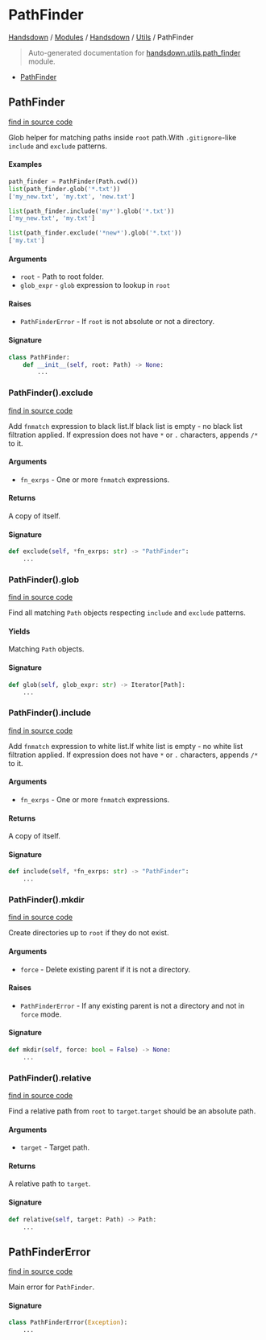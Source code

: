 # PathFinder

[Handsdown](../../README.md#-handsdown---python-documentation-generator) / [Modules](../../MODULES.md#modules) / [Handsdown](../index.md#handsdown) / [Utils](index.md#utils) / PathFinder

> Auto-generated documentation for [handsdown.utils.path_finder](https://github.com/vemel/handsdown/blob/main/handsdown/utils/path_finder.py) module.

- [PathFinder](#pathfinder)

## PathFinder

[find in source code](https://github.com/vemel/handsdown/blob/main/handsdown/utils/path_finder.py#L20)

Glob helper for matching paths inside `root` path.With `.gitignore`-like `include` and `exclude` patterns.

#### Examples

```python
path_finder = PathFinder(Path.cwd())
list(path_finder.glob('*.txt'))
['my_new.txt', 'my.txt', 'new.txt']

list(path_finder.include('my*').glob('*.txt'))
['my_new.txt', 'my.txt']

list(path_finder.exclude('*new*').glob('*.txt'))
['my.txt']
```

#### Arguments

- `root` - Path to root folder.
- `glob_expr` - `glob` expression to lookup in `root`

#### Raises

- `PathFinderError` - If `root` is not absolute or not a directory.

#### Signature

```python
class PathFinder:
    def __init__(self, root: Path) -> None:
        ...
```

### PathFinder().exclude

[find in source code](https://github.com/vemel/handsdown/blob/main/handsdown/utils/path_finder.py#L87)

Add `fnmatch` expression to black list.If black list is empty - no black list filtration applied.
If expression does not have `*` or `.` characters, appends `/*` to it.

#### Arguments

- `fn_exrps` - One or more `fnmatch` expressions.

#### Returns

A copy of itself.

#### Signature

```python
def exclude(self, *fn_exrps: str) -> "PathFinder":
    ...
```

### PathFinder().glob

[find in source code](https://github.com/vemel/handsdown/blob/main/handsdown/utils/path_finder.py#L130)

Find all matching `Path` objects respecting `include` and `exclude` patterns.

#### Yields

Matching `Path` objects.

#### Signature

```python
def glob(self, glob_expr: str) -> Iterator[Path]:
    ...
```

### PathFinder().include

[find in source code](https://github.com/vemel/handsdown/blob/main/handsdown/utils/path_finder.py#L66)

Add `fnmatch` expression to white list.If white list is empty - no white list filtration applied.
If expression does not have `*` or `.` characters, appends `/*` to it.

#### Arguments

- `fn_exrps` - One or more `fnmatch` expressions.

#### Returns

A copy of itself.

#### Signature

```python
def include(self, *fn_exrps: str) -> "PathFinder":
    ...
```

### PathFinder().mkdir

[find in source code](https://github.com/vemel/handsdown/blob/main/handsdown/utils/path_finder.py#L175)

Create directories up to `root` if they do not exist.

#### Arguments

- `force` - Delete existing parent if it is not a directory.

#### Raises

- `PathFinderError` - If any existing parent is not a directory and not in `force` mode.

#### Signature

```python
def mkdir(self, force: bool = False) -> None:
    ...
```

### PathFinder().relative

[find in source code](https://github.com/vemel/handsdown/blob/main/handsdown/utils/path_finder.py#L146)

Find a relative path from `root` to `target`.`target` should be an absolute path.

#### Arguments

- `target` - Target path.

#### Returns

A relative path to `target`.

#### Signature

```python
def relative(self, target: Path) -> Path:
    ...
```



## PathFinderError

[find in source code](https://github.com/vemel/handsdown/blob/main/handsdown/utils/path_finder.py#L14)

Main error for `PathFinder`.

#### Signature

```python
class PathFinderError(Exception):
    ...
```


